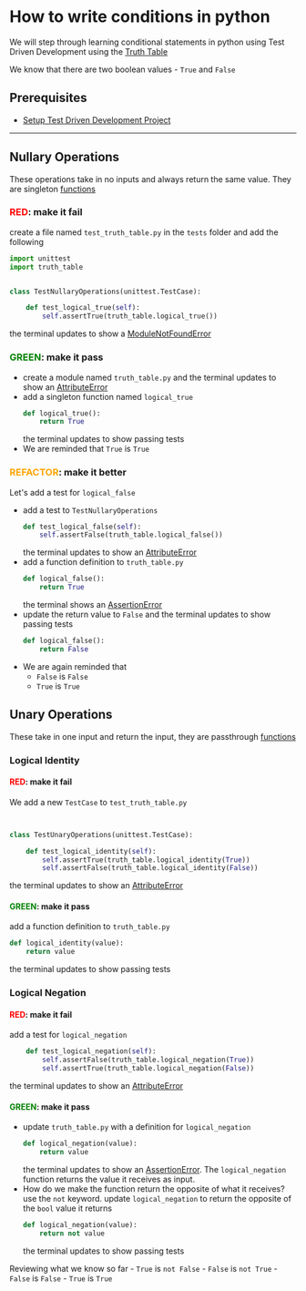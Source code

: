 # How to write conditions in python

We will step through learning conditional statements in python using Test Driven Development using the [Truth Table](https://en.wikipedia.org/wiki/Truth_table)

We know that there are two boolean values - `True` and `False`

## Prerequisites

- [Setup Test Driven Development Project](./TDD_SETUP.md)

---

## Nullary Operations

These operations take in no inputs and always return the same value. They are singleton [functions](./07_FUNCTIONS.md)

### <span style="color:red">**RED**</span>: make it fail

create a file named `test_truth_table.py` in the `tests` folder and add the following

```python
import unittest
import truth_table


class TestNullaryOperations(unittest.TestCase):

    def test_logical_true(self):
        self.assertTrue(truth_table.logical_true())
```
the terminal updates to show a [ModuleNotFoundError](./00_MODULE_NOT_FOUND_ERROR.md)

### <span style="color:green">**GREEN**</span>: make it pass

- create a module named `truth_table.py` and the terminal updates to show an [AttributeError](./01_ATTRIBUTE_ERROR.md)
- add a singleton function named `logical_true`
    ```python
    def logical_true():
        return True
    ```
    the terminal updates to show passing tests
- We are reminded that `True` is `True`

### <span style="color:orange">**REFACTOR**</span>: make it better

Let's add a test for `logical_false`

- add a test to `TestNullaryOperations`
    ```python
    def test_logical_false(self):
        self.assertFalse(truth_table.logical_false())
    ```
    the terminal updates to show an [AttributeError](./01_ATTRIBUTE_ERROR.md)
- add a function definition to `truth_table.py`
    ```python
    def logical_false():
        return True
    ```
    the terminal shows an [AssertionError](./04_ASSERTION_ERROR.md)
- update the return value to `False` and the terminal updates to show passing tests
    ```python
    def logical_false():
        return False
    ```
- We are again reminded that
    - `False` is `False`
    - `True` is `True`


## Unary Operations

These take in one input and return the input, they are passthrough [functions](./07_FUNCTIONS.md)
### Logical Identity

#### <span style="color:red">**RED**</span>: make it fail

We add a new `TestCase` to `test_truth_table.py`

```python


class TestUnaryOperations(unittest.TestCase):

    def test_logical_identity(self):
        self.assertTrue(truth_table.logical_identity(True))
        self.assertFalse(truth_table.logical_identity(False))
```

the terminal updates to show an [AttributeError](./01_ATTRIBUTE_ERROR.md)

#### <span style="color:green">**GREEN**</span>: make it pass

add a function definition to `truth_table.py`
```python
def logical_identity(value):
    return value
```
the terminal updates to show passing tests

### Logical Negation

#### <span style="color:red">**RED**</span>: make it fail

add a test for `logical_negation`
```python
    def test_logical_negation(self):
        self.assertFalse(truth_table.logical_negation(True))
        self.assertTrue(truth_table.logical_negation(False))
```
the terminal updates to show an [AttributeError](./01_ATTRIBUTE_ERROR.md)

#### <span style="color:green">**GREEN**</span>: make it pass

- update `truth_table.py` with a definition for `logical_negation`
    ```python
    def logical_negation(value):
        return value
    ```
    the terminal updates to show an [AssertionError](./04_ASSERTION_ERROR.md). The `logical_negation` function returns the value it receives as input.
- How do we make the function return the opposite of what it receives? use the `not` keyword. update `logical_negation` to return the opposite of the `bool` value it returns
    ```python
    def logical_negation(value):
        return not value
    ```
    the terminal updates to show passing tests

Reviewing what we know so far
    - `True` is `not False`
    - `False` is `not True`
    - `False` is `False`
    - `True` is `True`
